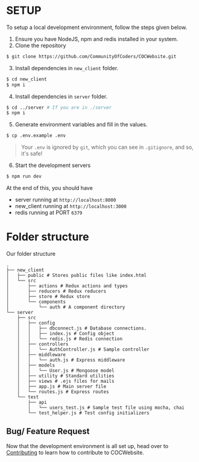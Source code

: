 # SETUP

To setup a local development environment, follow the steps given below.

1. Ensure you have NodeJS, npm and redis installed in your system.
2. Clone the repository
```bash
$ git clone https://github.com/CommunityOfCoders/COCWebsite.git
```
3. Install dependencies in `new_client` folder.
```bash
$ cd new_client
$ npm i
```
4. Install dependencies in `server` folder.
```bash
$ cd ../server # If you are in ./server
$ npm i
```
5. Generate environment variables and fill in the values.
```bash
$ cp .env.example .env
```
> Your `.env` is ignored by `git`, which you can see in `.gitignore`, and so, it's safe!
6. Start the development servers
```bash
$ npm run dev
```

At the end of this, you should have
- server running at `http://localhost:8000`
- new_client running at `http://localhost:3000`
- redis running at PORT `6379`

# Folder structure

Our folder structure

```
.
├── new_client
│   ├── public # Stores public files like index.html
│   └── src
│       ├── actions # Redux actions and types
│       ├── reducers # Redux reducers
│       ├── store # Redux store
│       └── components
│           └── auth # A component directory
└── server
    ├── src
    │   ├── config
    │   │   ├── dbconnect.js # Database connections.
    │   │   ├── index.js # Config object
    │   │   └── redis.js # Redis connection
    │   ├── controllers
    │   │   └── AuthController.js # Sample controller
    │   ├── middleware
    │   │   └── auth.js # Express middleware
    │   ├── models
    │   │   └── User.js # Mongoose model
    │   ├── utility # Standard utilities
    │   ├── views # .ejs files for mails
    │   ├── app.js # Main server file
    │   └── routes.js # Express routes
    └── test
        ├── api
        │   └── users_test.js # Sample test file using mocha, chai
        └── test_helper.js # Test config initializers
```

## Bug/ Feature Request

Now that the development environment is all set up, head over to [Contributing](./CONTRIBUTING.md) to learn how to contribute to COCWebsite.